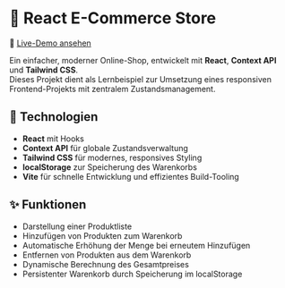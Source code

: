 # 🛒 React E-Commerce Store

🔗 [Live-Demo ansehen](https://react-ecommerce-store-ibdf.onrender.com/)

Ein einfacher, moderner Online-Shop, entwickelt mit **React**, **Context API** und **Tailwind CSS**.  
Dieses Projekt dient als Lernbeispiel zur Umsetzung eines responsiven Frontend-Projekts mit zentralem Zustandsmanagement.

## 🔧 Technologien

- **React** mit Hooks  
- **Context API** für globale Zustandsverwaltung  
- **Tailwind CSS** für modernes, responsives Styling  
- **localStorage** zur Speicherung des Warenkorbs  
- **Vite** für schnelle Entwicklung und effizientes Build-Tooling  

## ✨ Funktionen

- Darstellung einer Produktliste  
- Hinzufügen von Produkten zum Warenkorb  
- Automatische Erhöhung der Menge bei erneutem Hinzufügen  
- Entfernen von Produkten aus dem Warenkorb  
- Dynamische Berechnung des Gesamtpreises  
- Persistenter Warenkorb durch Speicherung im localStorage
